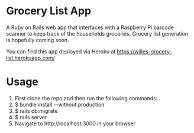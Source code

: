 # Grocery List App

A Ruby on Rails web app that interfaces with a Raspberry Pi barcode scanner to keep track of the households groceries. Grocery list generation is hopefully coming soon.


You can find this app deployed via Heroku at https://willes-grocery-list.herokuapp.com/

# Usage

1. First clone the repo and then run the following commands: 
2. $ bundle install --without production  
3. $ rails db:migrate
4. $ rails server
5. Navigate to http://localhost:3000 in your browser 

